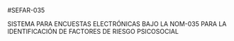 #SEFAR-035

SISTEMA PARA ENCUESTAS ELECTRÓNICAS BAJO LA NOM-035 PARA LA IDENTIFICACIÓN DE FACTORES DE RIESGO PSICOSOCIAL
